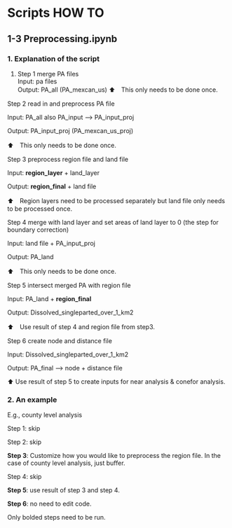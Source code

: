 # Scripts HOW TO

## 1-3 Preprocessing.ipynb

### 1. Explanation of the script

1. Step 1 merge PA files \
Input: pa files \
Output: PA_all (PA_mexcan_us)
⬆️　This only needs to be done once.



Step 2 read in and preprocess PA file

  Input: PA_all also PA_input —> PA_input_proj

  Output: PA_input_proj (PA_mexcan_us_proj)

⬆️　This only needs to be done once.



Step 3 preprocess region file and land file

  Input: **region_layer** + land_layer

  Output: **region_final** + land file

⬆️　Region layers need to be processed separately but land file only needs to be processed once.



Step 4 merge with land layer and set areas of land layer to 0 (the step for boundary correction)

  Input: land file + PA_input_proj

  Output: PA_land

⬆️　This only needs to be done once.



Step 5 intersect merged PA with region file

  Input: PA_land + **region_final**

  Output: Dissolved_singleparted_over_1_km2

⬆️　Use result of step 4 and region file from step3.



Step 6 create node and distance file

  Input: Dissolved_singleparted_over_1_km2

  Output: PA_final —> node + distance file

⬆️ Use result of step 5 to create inputs for near analysis & conefor analysis.

### 2. An example

E.g., county level analysis

Step 1: skip

Step 2: skip

**Step 3**: Customize how you would like to preprocess the region file. In the case of county level analysis, just buffer.

Step 4: skip

**Step 5**: use result of step 3 and step 4.

**Step 6**: no need to edit code.

Only bolded steps need to be run.
